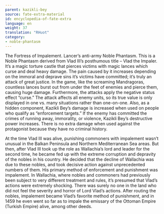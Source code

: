 ```yaml
---
parent: kazikli-bey
source: fate-extra-material
id: encyclopedia-of-fate-extra
language: en
weight: 37
translation: "RHuot"
category:
- noble-phantasm
---
```


The Fortress of Impalement.
Lancer’s anti-army Noble Phantasm.
This is a Noble Phantasm derived from Vlad III’s posthumous title – Vlad the Impaler.
It’s a magic torture castle that pierces victims with magic lances which curse and deal heavy damage.
The pain caused by it increases depending on the immoral and deprave sins it’s victims have committed; it’s truly an attack of great justice.
In the game, like the screaming Mandragoras, countless lances burst out from under the feet of enemies and pierce them, causing huge damage.
Furthermore, the attacks apply the negative status effect “curse.”
The attack affects all enemy units, so its true value is only displayed in one vs. many situations rather than one-on-one.
Also, as a hidden component, Kazikli Bey’s damage is increased when used on people who qualify as “enforcement targets.”
If the enemy has committed the crimes of running away, immorality, or violence, Kazikli Bey’s destructive power increases. There is no extra damage when used against the protagonist because they have no criminal history.

At the time Vlad III was alive, punishing commoners with impalement wasn’t unusual in the Balkan Peninsula and Northern Mediterranean Sea areas.
But then, after Vlad III took up the role as Wallachia’s lord and leader for the second time, he became fed up with the extreme corruption and depravity of the nobles in his country.
He decided that the decline of Wallachia was due to these nobles, and took decisive action against unprecedented numbers of them. His primary method of enforcement and punishment was impalement.
In Wallachia, where nobles and commoners had previously been subject to very different treatment and rules, it’s presumed that Vlad’s actions were extremely shocking.
There was surely no one in the land who did not feel the severity and horror of Lord Vlad’s actions.
After routing the nobles, impalement became Vlad’s favorite method of punishment, and in 1459 he even went so far as to impale the emissary of the Ottoman Empire (Turkish Empire) alive, among other deeds.
